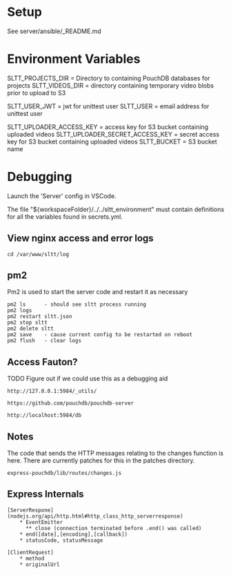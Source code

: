 # Setup

See server/ansible/_README.md

# Environment Variables

SLTT_PROJECTS_DIR = Directory to containing PouchDB databases for projects
SLTT_VIDEOS_DIR = directory containing temporary video blobs prior to upload to S3

SLTT_USER_JWT = jwt for unittest user
SLTT_USER = email address for unittest user

SLTT_UPLOADER_ACCESS_KEY = access key for S3 bucket containing uploaded videos
SLTT_UPLOADER_SECRET_ACCESS_KEY = secret access key for S3 bucket containing uploaded videos
SLTT_BUCKET = S3 bucket name


# Debugging

Launch the 'Server' config in VSCode.

The file "${workspaceFolder}/../../sltt_environment" must contain definitions for all the variables found
in secrets.yml.

## View nginx access and error logs

    cd /var/www/sltt/log

## pm2

Pm2 is used to start the server code and restart it as necessary

    pm2 ls      - should see sltt process running
    pm2 logs
    pm2 restart sltt.json
    pm2 stop sltt
    pm2 delete sltt
    pm2 save    - cause current config to be restarted on reboot
    pm2 flush   - clear logs

## Access Fauton?

TODO Figure out if we could use this as a debugging aid

    http://127.0.0.1:5984/_utils/

    https://github.com/pouchdb/pouchdb-server

    http://localhost:5984/db


## Notes

The code that sends the HTTP messages relating to the changes function is here.
There are currently patches for this in the patches directory.

    express-pouchdb/lib/routes/changes.js

## Express Internals

    [ServerRespone](nodejs.org/api/http.html#http_class_http_serverresponse)
        * EventEmitter 
          ** close (connection terminated before .end() was called)
        * end([date],[encoding],[callback])
        * statusCode, statusMessage
        
    [ClientRequest]
        * method
        * originalUrl





